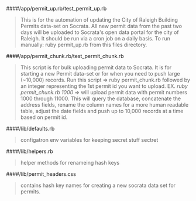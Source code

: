 ####/app/permit_up.rb/test_permit_up.rb
> This is for the automation of updating the City of Raleigh Building Permits data-set on Socrata.
> All new permit data from the past two days will be uploaded to Socrata's open data portal for the city of Raleigh.
> It should be run via a cron job on a daily basis.
> To run manually: ruby permit_up.rb from this files directory.
 
####/app/permit_chunk.rb/test_permit_chunk.rb
>  This script is for bulk uploading permit data to Socrata. It is for starting a new Permit data-set or for when 
>  you need to push large (~10,000) records.
>  Run this script => ruby permit_chunk.rb followed by an integer representing the 1st permit id you want to upload.
>  EX. _ruby permit_chunk.rb 1000_  => will upload permit data with permit numbers 1000 through 11000.
>  This will query the database, concatenate the address fields, rename the column names for a more human readable table,
>  adjust the date fields and push up to 10,000 records at a time based on permit id.

####/lib/defaults.rb
>  configatron env variables for keeping secret stuff sectret

####/lib/helpers.rb
>  helper methods for renameing hash keys
 
####/lib/permit_headers.css
>  contains hash key names for creating a new socrata data set for permits.
 
 
	


